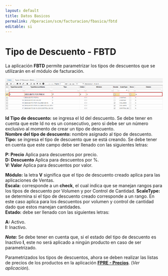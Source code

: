```yaml
---
layout: default
title: Datos Basicos
permalink: /Operacion/scm/facturacion/fbasica/fbtd
editable: si
---
```


# Tipo de Descuento - FBTD

La aplicación **FBTD** permite parametrizar los tipos de descuentos que se utilizarán en el módulo de facturación.

![](fbtd1.png)

**Id Tipo de descuento:** se ingresa el Id del descuento. Se debe tener en cuenta que este Id no es un consecutivo, pero si debe ser un número exclusivo al momento de crear un tipo de descuento.  
**Nombre del tipo de descuento:** nombre asignado al tipo de descuento.  
**Tipo:** se ingresa el tipo de descuento que se está creando. Se debe tener en cuenta que este campo debe ser llenado con las siguientes letras:  

**P: Precio** Aplica para descuentos por precio.  
**D: Descuento** Aplica para descuentos por %.  
**V: Valor** Aplica para descuentos por valor.  

**Módulo:** la letra **V** significa que el tipo de descuento creado aplica para las aplicaciones de Ventas.  
**Escala:** corresponde a un **check**, el cual indica que se manejan rangos para los tipos de descuento por Volumen y por Control de Cantidad.
**ScaleType:** se determina si el tipo de descuento creado corresponde a un rango. En este caso aplica para los descuentos por volumen y control de cantidad dado que estos manejan cantidades.  
**Estado:** debe ser llenado con las siguientes letras:  

   **A:** Activo.  
   **I:** Inactivo.  


**_Nota:_** Se debe tener en cuenta que, si el estado del tipo de descuento es Inactivo **I**, este no será aplicado a ningún producto en caso de ser parametrizado.  

Parametrizados los tipos de descuentos, ahora se deben realizar las listas de precios de los productos en la aplicación [**FPRE - Precios**](http://docs.oasiscom.com/Operacion/scm/facturacion/fprecio/fpre). (_Ver aplicación_).  







